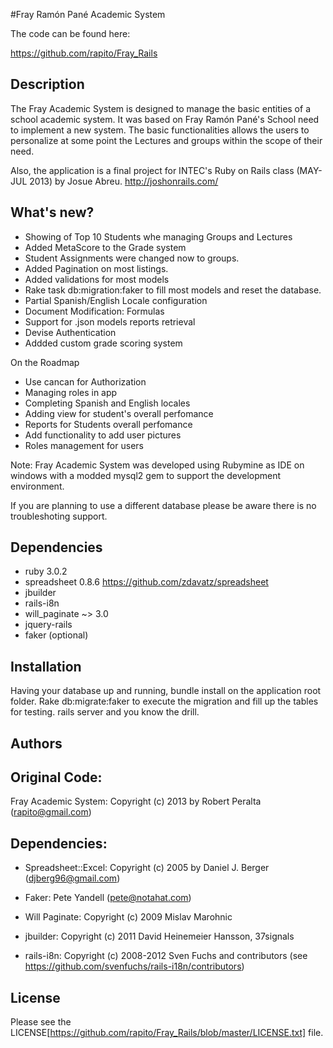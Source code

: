 #Fray Ramón Pané Academic System

The code can be found here:

https://github.com/rapito/Fray_Rails

Description
--------------

The Fray Academic System is designed to manage the basic entities of a school academic system. It was based on Fray Ramón Pané's School need to implement a new system. The basic functionalities allows the users to personalize at some point the Lectures and groups within the scope of their need.

Also, the application is a final project for INTEC's Ruby on Rails class
(MAY-JUL 2013) by Josue Abreu. http://joshonrails.com/

What's new?
--------------

- Showing of Top 10 Students whe managing Groups and Lectures
- Added MetaScore to the Grade system
- Student Assignments were changed now to groups.
- Added Pagination on most listings.
- Added validations for most models
- Rake task db:migration:faker to fill most models and reset the database.
- Partial Spanish/English Locale configuration
- Document Modification: Formulas
- Support for .json models reports retrieval
- Devise Authentication
- Addded custom grade scoring system

On the Roadmap

- Use cancan for Authorization
- Managing roles in app
- Completing Spanish and English locales
- Adding view for student's overall perfomance
- Reports for Students overall perfomance
- Add functionality to add user pictures
- Roles management for users


Note: Fray Academic System was developed using Rubymine as IDE on windows with a modded mysql2 gem to support the development environment.

If you are planning to use a different database please be aware there is no troubleshoting support.

Dependencies
--------------

- ruby 3.0.2
- spreadsheet 0.8.6 https://github.com/zdavatz/spreadsheet
- jbuilder
- rails-i8n
- will_paginate ~> 3.0
- jquery-rails
- faker (optional)

Installation
--------------

Having your database up and running, bundle install on the application root folder.
Rake db:migrate:faker to execute the migration and fill up the tables for testing.
rails server and you know the drill.

Authors
--------------

Original Code:
--------------

Fray Academic System: Copyright (c) 2013 by Robert Peralta (rapito@gmail.com)


Dependencies:
--------------

- Spreadsheet::Excel: Copyright (c) 2005 by Daniel J. Berger (djberg96@gmail.com)

- Faker: Pete Yandell (pete@notahat.com)

- Will Paginate: Copyright (c) 2009 Mislav Marohnic

- jbuilder: Copyright (c) 2011 David Heinemeier Hansson, 37signals

- rails-i8n: Copyright (c) 2008-2012 Sven Fuchs and contributors (see https://github.com/svenfuchs/rails-i18n/contributors)

License
--------------

Please see the LICENSE[https://github.com/rapito/Fray_Rails/blob/master/LICENSE.txt] file.
